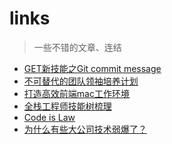 # links

> 一些不错的文章、连结

- [GET新技能之Git commit message](https://github.com/jiayisheji/blog/issues/12)
- [不可替代的团队领袖培养计划](https://leader.js.cool/#/)
- [打造高效前端mac工作环境](http://cloudstone.xin/2016/04/12/%E6%89%93%E9%80%A0%E9%AB%98%E6%95%88%E5%89%8D%E7%AB%AFmac%E5%B7%A5%E4%BD%9C%E7%8E%AF%E5%A2%83/)
- [全栈工程师技能树梳理](https://oxoyo.github.io/FSE-SKILL-TREE/)
- [Code is Law](https://mp.weixin.qq.com/s/a-tUQSy5zT3qhd8mBy2HfA)
- [为什么有些大公司技术弱爆了？](http://www.techug.com/post/weak-technology.html)

[让Nodejs像浏览器一样Fetch你想要的]:https://alili.tech/2017/02/17/Nodejs/%E8%AE%A9Nodejs%E5%83%8F%E6%B5%8F%E8%A7%88%E5%99%A8%E4%B8%80%E6%A0%B7Fetch%E4%BD%A0%E6%83%B3%E8%A6%81%E7%9A%84/

[ios open source]:https://github.com/dkhamsing/open-source-ios-apps
[码库]:https://www.ctolib.com/
[WebFalse]:https://www.webfalse.com/